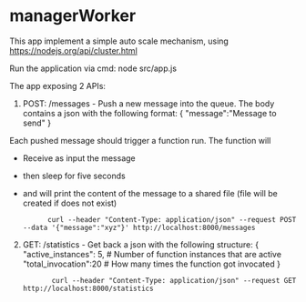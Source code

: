 # managerWorker
This app implement a simple auto scale mechanism, using https://nodejs.org/api/cluster.html

Run the application via cmd:
node src/app.js

The app exposing 2 APIs:
1. POST: 
/messages - Push a new message into the queue. The body contains a json with the following format:
            {
                "message":"Message to send"
            }
            
Each pushed message should trigger a function run. The function will
* Receive as input the message 
* then sleep for five seconds 
* and will print the content of the message to a shared file (file will be created if does not exist) 

            
            curl --header "Content-Type: application/json" --request POST --data '{"message":"xyz"}' http://localhost:8000/messages

2. GET: 
/statistics - Get back a json with the following structure:
              {
                  "active_instances": 5, # Number of function instances that are active
                  "total_invocation":20 # How many times the function got invocated
              }
              
              curl --header "Content-Type: application/json" --request GET  http://localhost:8000/statistics 


